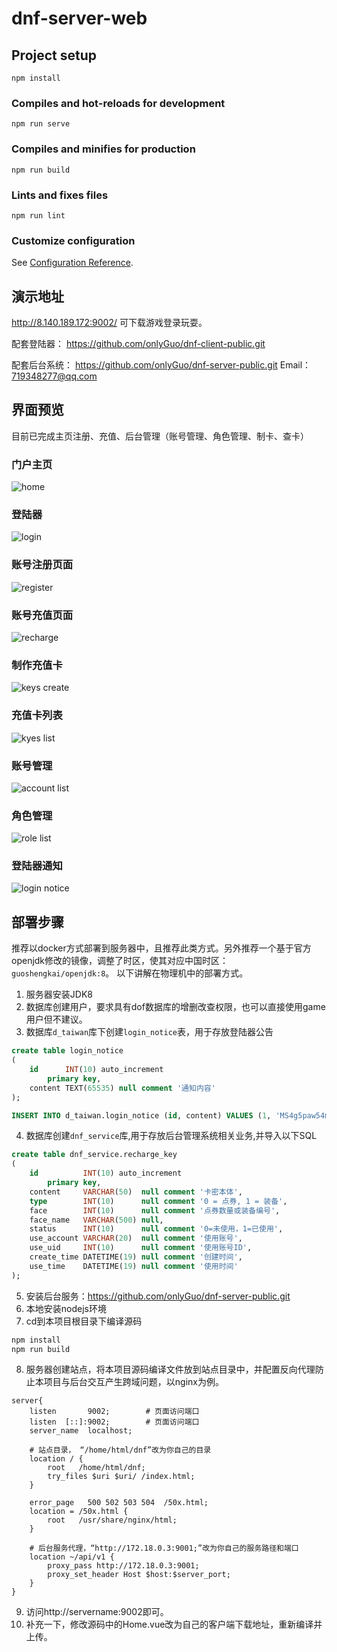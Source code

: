 # dnf-server-web

## Project setup
```
npm install
```

### Compiles and hot-reloads for development
```
npm run serve
```

### Compiles and minifies for production
```
npm run build
```

### Lints and fixes files
```
npm run lint
```

### Customize configuration
See [Configuration Reference](https://cli.vuejs.org/config/).

## 演示地址
http://8.140.189.172:9002/
可下载游戏登录玩耍。

配套登陆器：
https://github.com/onlyGuo/dnf-client-public.git

配套后台系统：
https://github.com/onlyGuo/dnf-server-public.git
Email：719348277@qq.com

## 界面预览
目前已完成主页注册、充值、后台管理（账号管理、角色管理、制卡、查卡）

### 门户主页
![home](https://github.com/onlyGuo/dnf-server-web-public/blob/main/doc/1_home.jpg?raw=true)
### 登陆器
![login](https://github.com/onlyGuo/dnf-server-web-public/blob/main/doc/2_login_client.jpg?raw=true)
### 账号注册页面
![register](https://github.com/onlyGuo/dnf-server-web-public/blob/main/doc/3_register.jpg?raw=true)
### 账号充值页面
![recharge](https://github.com/onlyGuo/dnf-server-web-public/blob/main/doc/4_recharge.jpg?raw=true)
### 制作充值卡
![keys create](https://github.com/onlyGuo/dnf-server-web-public/blob/main/doc/5_key_create.jpg?raw=true)
### 充值卡列表
![kyes list](https://github.com/onlyGuo/dnf-server-web-public/blob/main/doc/6_key_list.jpg?raw=true)
### 账号管理
![account list](https://github.com/onlyGuo/dnf-server-web-public/blob/main/doc/9_accounts.jpg?raw=true)
### 角色管理
![role list](https://github.com/onlyGuo/dnf-server-web-public/blob/main/doc/8_role.jpg?raw=true)
### 登陆器通知
![login notice](https://github.com/onlyGuo/dnf-server-web-public/blob/main/doc/7_client_notice.jpg?raw=true)

## 部署步骤
推荐以docker方式部署到服务器中，且推荐此类方式。另外推荐一个基于官方openjdk修改的镜像，调整了时区，使其对应中国时区： `guoshengkai/openjdk:8`。
以下讲解在物理机中的部署方式。
1. 服务器安装JDK8
2. 数据库创建用户，要求具有dof数据库的增删改查权限，也可以直接使用game用户但不建议。
3. 数据库`d_taiwan`库下创建`login_notice`表，用于存放登陆器公告
````sql
create table login_notice
(
    id      INT(10) auto_increment
        primary key,
    content TEXT(65535) null comment '通知内容'
);

INSERT INTO d_taiwan.login_notice (id, content) VALUES (1, 'MS4g5paw54mI55qE55m76ZmG5Zmo5byA5Y+R5a6M5q+V77yM546w5bey5pSv5oyB6Ieq5Yqo5pu05pawCjIuIOWFrOWFseWFheWAvOmhtemdouW3suW8gOaUvu+8jOi0reS5sOWFheWAvOWNoeWSjENES+iBlOezu+WQhOS7o+eQhgozLiDlhoXkvqfljbPlsIbliKDmoaPov47mnaXlhazmtYs=');
````
4. 数据库创建`dnf_service`库,用于存放后台管理系统相关业务,并导入以下SQL
````sql
create table dnf_service.recharge_key
(
    id          INT(10) auto_increment
        primary key,
    content     VARCHAR(50)  null comment '卡密本体',
    type        INT(10)      null comment '0 = 点券, 1 = 装备',
    face        INT(10)      null comment '点券数量或装备编号',
    face_name   VARCHAR(500) null,
    status      INT(10)      null comment '0=未使用，1=已使用',
    use_account VARCHAR(20)  null comment '使用账号',
    use_uid     INT(10)      null comment '使用账号ID',
    create_time DATETIME(19) null comment '创建时间',
    use_time    DATETIME(19) null comment '使用时间'
);
````
5. 安装后台服务：https://github.com/onlyGuo/dnf-server-public.git
6. 本地安装nodejs环境
7. cd到本项目根目录下编译源码
````bash
npm install
npm run build
````
8. 服务器创建站点，将本项目源码编译文件放到站点目录中，并配置反向代理防止本项目与后台交互产生跨域问题，以nginx为例。
````
server{
    listen       9002;        # 页面访问端口
    listen  [::]:9002;        # 页面访问端口
    server_name  localhost;
    
    # 站点目录， “/home/html/dnf”改为你自己的目录
    location / {
        root   /home/html/dnf;
        try_files $uri $uri/ /index.html;
    }

    error_page   500 502 503 504  /50x.html;
    location = /50x.html {
        root   /usr/share/nginx/html;
    }

    # 后台服务代理，“http://172.18.0.3:9001;”改为你自己的服务路径和端口
    location ~/api/v1 {
        proxy_pass http://172.18.0.3:9001;
        proxy_set_header Host $host:$server_port;
    }
}
````
9. 访问http://servername:9002即可。
10. 补充一下，修改源码中的Home.vue改为自己的客户端下载地址，重新编译并上传。


